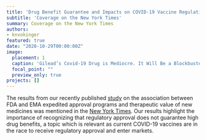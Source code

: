 ```yaml
---
title: 'Drug Benefit Guarantee and Impacts on COVID-19 Vaccine Regulations'
subtitle: 'Coverage on the New York Times'
summary: Coverage on the New York Times
authors: 
- knvokinger
featured: true
date: "2020-10-29T00:00:00Z"
image:
  placement: 1
  caption: 'Gilead’s Covid-19 Drug is Mediocre. It Will Be a Blockbuster Anyway'
  focal_point: ""
  preview_only: true
projects: []
---
```


The results from our recently published [study](https://www.bmj.com/content/371/bmj.m3434) on the association between FDA and EMA expedited approval programs and therapeutic value of new medicines was mentioned in the [New York Times](https://www.nytimes.com/2020/10/29/health/covid-remdesivir-gilead.html). Our results highlight the importance of recognizing that regulatory approval does not guarantee high drug benefits, a topic which is relevant as current COVID-19 vaccines are in the race to receive regulatory approval and enter markets.
